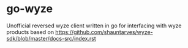 # go-wyze
Unofficial reversed wyze client written in go for interfacing with wyze products based on https://github.com/shauntarves/wyze-sdk/blob/master/docs-src/index.rst
